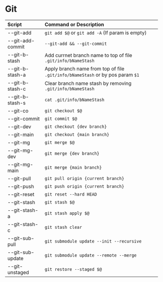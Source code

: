 # Git

| Script           | Command or Description                                                         |
|:-----------------|:-------------------------------------------------------------------------------|
| --git-add        | `git add $@` or `git add -A` (If param is empty)                               |
| --git-add-commit | `--git-add && --git-commit`                                                    |
| --git-b-stash    | Add currnet branch name to top of file `.git/info/bNameStash`                  |
| --git-b-stash-a  | Apply branch name from top of file `.git/info/bNameStash` or by pos param `$1` |
| --git-b-stash-c  | Clear branch name stash by removing `.git/info/bNameStash`                     |
| --git-b-stash-s  | `cat .git/info/bNameStash`                                                     |
| --git-co         | `git checkout $@`                                                              |
| --git-commit     | `git commit $@`                                                                |
| --git-dev        | `git checkout {dev branch}`                                                    |
| --git-main       | `git checkout {main branch}`                                                   |
| --git-mg         | `git merge $@`                                                                 |
| --git-mg-dev     | `git merge {dev branch}`                                                       |
| --git-mg-main    | `git merge {main branch}`                                                      |
| --git-pull       | `git pull origin {current branch}`                                             |
| --git-push       | `git push origin {current branch}`                                             |
| --git-reset      | `git reset --hard HEAD`                                                        |
| --git-stash      | `git stash $@`                                                                 |
| --git-stash-a    | `git stash apply $@`                                                           |
| --git-stash-c    | `git stash clear`                                                              |
| --git-sub-pull   | `git submodule update --init --recursive`                                      |
| --git-sub-update | `git submodule update --remote --merge`                                        |
| --git-unstaged   | `git restore --staged $@`                                                      |